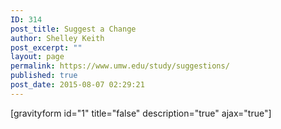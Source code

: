 ```yaml
---
ID: 314
post_title: Suggest a Change
author: Shelley Keith
post_excerpt: ""
layout: page
permalink: https://www.umw.edu/study/suggestions/
published: true
post_date: 2015-08-07 02:29:21
---
```

[gravityform id="1" title="false" description="true" ajax="true"]
<!-- End Types Custom Fields -->
<!-- Types Custom Fields: -->

<!-- End Types Custom Fields -->